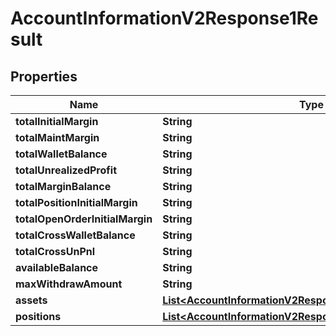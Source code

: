 

# AccountInformationV2Response1Result


## Properties

| Name | Type | Description | Notes |
|------------ | ------------- | ------------- | -------------|
|**totalInitialMargin** | **String** |  |  [optional] |
|**totalMaintMargin** | **String** |  |  [optional] |
|**totalWalletBalance** | **String** |  |  [optional] |
|**totalUnrealizedProfit** | **String** |  |  [optional] |
|**totalMarginBalance** | **String** |  |  [optional] |
|**totalPositionInitialMargin** | **String** |  |  [optional] |
|**totalOpenOrderInitialMargin** | **String** |  |  [optional] |
|**totalCrossWalletBalance** | **String** |  |  [optional] |
|**totalCrossUnPnl** | **String** |  |  [optional] |
|**availableBalance** | **String** |  |  [optional] |
|**maxWithdrawAmount** | **String** |  |  [optional] |
|**assets** | [**List&lt;AccountInformationV2Response1ResultAssetsInner&gt;**](AccountInformationV2Response1ResultAssetsInner.md) |  |  [optional] |
|**positions** | [**List&lt;AccountInformationV2Response1ResultPositionsInner&gt;**](AccountInformationV2Response1ResultPositionsInner.md) |  |  [optional] |



